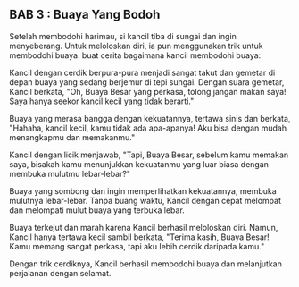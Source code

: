## BAB 3 : Buaya Yang Bodoh

Setelah membodohi harimau, si kancil tiba di sungai dan ingin menyeberang. Untuk meloloskan diri, ia pun menggunakan trik untuk membodohi buaya.
buat cerita bagaimana kancil membodohi buaya:

Kancil dengan cerdik berpura-pura menjadi sangat takut dan gemetar di depan buaya yang sedang berjemur di tepi sungai. Dengan suara gemetar, Kancil berkata, "Oh, Buaya Besar yang perkasa, tolong jangan makan saya! Saya hanya seekor kancil kecil yang tidak berarti."

Buaya yang merasa bangga dengan kekuatannya, tertawa sinis dan berkata, "Hahaha, kancil kecil, kamu tidak ada apa-apanya! Aku bisa dengan mudah menangkapmu dan memakanmu."

Kancil dengan licik menjawab, "Tapi, Buaya Besar, sebelum kamu memakan saya, bisakah kamu menunjukkan kekuatanmu yang luar biasa dengan membuka mulutmu lebar-lebar?"

Buaya yang sombong dan ingin memperlihatkan kekuatannya, membuka mulutnya lebar-lebar. Tanpa buang waktu, Kancil dengan cepat melompat dan melompati mulut buaya yang terbuka lebar.

Buaya terkejut dan marah karena Kancil berhasil meloloskan diri. Namun, Kancil hanya tertawa kecil sambil berkata, "Terima kasih, Buaya Besar! Kamu memang sangat perkasa, tapi aku lebih cerdik daripada kamu."

Dengan trik cerdiknya, Kancil berhasil membodohi buaya dan melanjutkan perjalanan dengan selamat.
